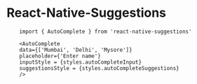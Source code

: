 # React-Native-Suggestions

        import { AutoComplete } from 'react-native-suggestions'

        <AutoComplete 
        data={['Mumbai', 'Delhi', 'Mysore']} 
        placeholder={'Enter name'}
        inputStyle = {styles.autoCompleteInput}
        suggestionsStyle = {styles.autoCompleteSuggestions}
        />

